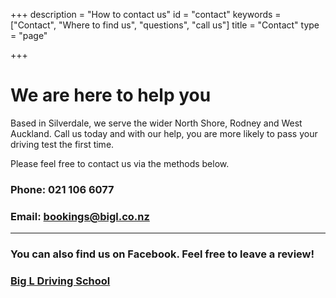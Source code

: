 +++
description = "How to contact us"
id = "contact"
keywords = ["Contact", "Where to find us", "questions", "call us"]
title = "Contact"
type = "page"

+++
# We are here to help you

Based in Silverdale, we serve the wider North Shore, Rodney and West Auckland. Call us today and with our help, you are more likely to pass your driving test the first time.

Please feel free to contact us via the methods below.

### Phone: 021 106 6077

### Email: [bookings@bigl.co.nz](mailto:bookings@bigl.co.nz?Subject=Big%20L%20site%20booking%20enquiry)

<hr>

### You can also find us on Facebook. Feel free to leave a review!

### [Big L Driving School](https://www.facebook.com/BigLDrivingSchool)